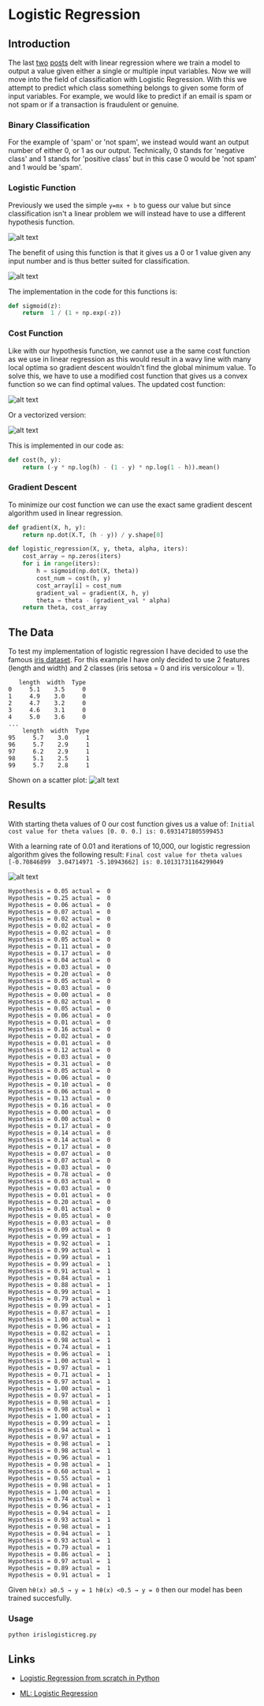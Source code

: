 # Logistic Regression

## Introduction
The last [two](https://github.com/drbilo/linear_regression) [posts](https://github.com/drbilo/multivariate-linear-regression) delt with linear regression where we train a model to output a value given either a single or multiple input variables. Now we will move into the field of classification with Logistic Regression. With this we attempt to predict which class something belongs to given some form of input variables. For example, we would like to predict if an email is spam or not spam or if a transaction is fraudulent or genuine.

### Binary Classification

For the example of 'spam' or 'not spam', we instead would want an output number of either 0, or 1 as our output. Technically, 0 stands for 'negative class' and 1 stands for 'positive class' but in this case 0 would be 'not spam' and 1 would be 'spam'.

### Logistic Function

Previously we used the simple ```y=mx + b``` to guess our value but since classification isn't a linear problem we will instead have to use a different hypothesis function. 

![alt text](https://www.dropbox.com/s/u91yq42uegnz46x/logistic%20function.png?raw=1 "logistic function")

The benefit of using this function is that it gives us a 0 or 1 value given any input number and is thus better suited for classification.

![alt text](https://www.dropbox.com/s/z9pkvcyfd5o4epg/logistic%20curve.png?raw=1 "logistic curve")

The implementation in the code for this functions is:

```Python
def sigmoid(z):
    return  1 / (1 + np.exp(-z))
```

### Cost Function

Like with our hypothesis function, we cannot use a the same cost function as we use in linear regression as this would result in a wavy line with many local optima so gradient descent wouldn't find the global minimum value. To solve this, we have to use a modified cost function that gives us a convex function so we can find optimal values. The updated cost function:

![alt text](https://www.dropbox.com/s/gagmn7ocgpjblqk/cost%20function.png?raw=1 "cost function")

Or a vectorized version:

![alt text](https://www.dropbox.com/s/opojq3mnbtvgiov/vector%20cost%20function.png?raw=1 "vectorized cost function")

This is implemented in our code as:

```python
def cost(h, y):
    return (-y * np.log(h) - (1 - y) * np.log(1 - h)).mean()
```

### Gradient Descent

To minimize our cost function we can use the exact same gradient descent algorithm used in linear regression.

```python
def gradient(X, h, y):
    return np.dot(X.T, (h - y)) / y.shape[0]

def logistic_regression(X, y, theta, alpha, iters):
    cost_array = np.zeros(iters)
    for i in range(iters):
        h = sigmoid(np.dot(X, theta))
        cost_num = cost(h, y)
        cost_array[i] = cost_num
        gradient_val = gradient(X, h, y)
        theta = theta - (gradient_val * alpha)
    return theta, cost_array
```

## The Data

To test my implementation of logistic regression I have decided to use the famous [iris dataset](https://archive.ics.uci.edu/ml/datasets/iris). For this example I have only decided to use 2 features (length and width) and 2 classes (iris setosa = 0 and iris versicolour = 1).

```
   length  width  Type
0     5.1    3.5     0
1     4.9    3.0     0
2     4.7    3.2     0
3     4.6    3.1     0
4     5.0    3.6     0
...
    length  width  Type
95     5.7    3.0     1
96     5.7    2.9     1
97     6.2    2.9     1
98     5.1    2.5     1
99     5.7    2.8     1
```

Shown on a scatter plot:
![alt text](https://www.dropbox.com/s/exo1yokxm2e0v9d/scatteriris.png?raw=1 "scatter data")

## Results

With starting theta values of 0 our cost function gives us a value of: ```Initial cost value for theta values [0. 0. 0.] is: 0.6931471805599453```

With a learning rate of 0.01 and iterations of 10,000, our logistic regression algorithm gives the following result: ```Final cost value for theta values [-0.70846899  3.04714971 -5.10943662] is: 0.10131731164299049```

![alt text](https://www.dropbox.com/s/pq8zqk88uhw4o44/erroriterations.png?raw=1 "error iterations chat")

```
Hypothesis = 0.05 actual =  0 
Hypothesis = 0.25 actual =  0 
Hypothesis = 0.06 actual =  0 
Hypothesis = 0.07 actual =  0 
Hypothesis = 0.02 actual =  0 
Hypothesis = 0.02 actual =  0 
Hypothesis = 0.02 actual =  0 
Hypothesis = 0.05 actual =  0 
Hypothesis = 0.11 actual =  0 
Hypothesis = 0.17 actual =  0 
Hypothesis = 0.04 actual =  0 
Hypothesis = 0.03 actual =  0 
Hypothesis = 0.20 actual =  0 
Hypothesis = 0.05 actual =  0 
Hypothesis = 0.03 actual =  0 
Hypothesis = 0.00 actual =  0 
Hypothesis = 0.02 actual =  0 
Hypothesis = 0.05 actual =  0 
Hypothesis = 0.06 actual =  0 
Hypothesis = 0.01 actual =  0 
Hypothesis = 0.16 actual =  0 
Hypothesis = 0.02 actual =  0 
Hypothesis = 0.01 actual =  0 
Hypothesis = 0.12 actual =  0 
Hypothesis = 0.03 actual =  0 
Hypothesis = 0.31 actual =  0 
Hypothesis = 0.05 actual =  0 
Hypothesis = 0.06 actual =  0 
Hypothesis = 0.10 actual =  0 
Hypothesis = 0.06 actual =  0 
Hypothesis = 0.13 actual =  0 
Hypothesis = 0.16 actual =  0 
Hypothesis = 0.00 actual =  0 
Hypothesis = 0.00 actual =  0 
Hypothesis = 0.17 actual =  0 
Hypothesis = 0.14 actual =  0 
Hypothesis = 0.14 actual =  0 
Hypothesis = 0.17 actual =  0 
Hypothesis = 0.07 actual =  0 
Hypothesis = 0.07 actual =  0 
Hypothesis = 0.03 actual =  0 
Hypothesis = 0.78 actual =  0 
Hypothesis = 0.03 actual =  0 
Hypothesis = 0.03 actual =  0 
Hypothesis = 0.01 actual =  0 
Hypothesis = 0.20 actual =  0 
Hypothesis = 0.01 actual =  0 
Hypothesis = 0.05 actual =  0 
Hypothesis = 0.03 actual =  0 
Hypothesis = 0.09 actual =  0 
Hypothesis = 0.99 actual =  1 
Hypothesis = 0.92 actual =  1 
Hypothesis = 0.99 actual =  1 
Hypothesis = 0.99 actual =  1 
Hypothesis = 0.99 actual =  1 
Hypothesis = 0.91 actual =  1 
Hypothesis = 0.84 actual =  1 
Hypothesis = 0.88 actual =  1 
Hypothesis = 0.99 actual =  1 
Hypothesis = 0.79 actual =  1 
Hypothesis = 0.99 actual =  1 
Hypothesis = 0.87 actual =  1 
Hypothesis = 1.00 actual =  1 
Hypothesis = 0.96 actual =  1 
Hypothesis = 0.82 actual =  1 
Hypothesis = 0.98 actual =  1 
Hypothesis = 0.74 actual =  1 
Hypothesis = 0.96 actual =  1 
Hypothesis = 1.00 actual =  1 
Hypothesis = 0.97 actual =  1 
Hypothesis = 0.71 actual =  1 
Hypothesis = 0.97 actual =  1 
Hypothesis = 1.00 actual =  1 
Hypothesis = 0.97 actual =  1 
Hypothesis = 0.98 actual =  1 
Hypothesis = 0.98 actual =  1 
Hypothesis = 1.00 actual =  1 
Hypothesis = 0.99 actual =  1 
Hypothesis = 0.94 actual =  1 
Hypothesis = 0.97 actual =  1 
Hypothesis = 0.98 actual =  1 
Hypothesis = 0.98 actual =  1 
Hypothesis = 0.96 actual =  1 
Hypothesis = 0.98 actual =  1 
Hypothesis = 0.60 actual =  1 
Hypothesis = 0.55 actual =  1 
Hypothesis = 0.98 actual =  1 
Hypothesis = 1.00 actual =  1 
Hypothesis = 0.74 actual =  1 
Hypothesis = 0.96 actual =  1 
Hypothesis = 0.94 actual =  1 
Hypothesis = 0.93 actual =  1 
Hypothesis = 0.98 actual =  1 
Hypothesis = 0.94 actual =  1 
Hypothesis = 0.93 actual =  1 
Hypothesis = 0.79 actual =  1 
Hypothesis = 0.86 actual =  1 
Hypothesis = 0.97 actual =  1 
Hypothesis = 0.89 actual =  1 
Hypothesis = 0.91 actual =  1
```

Given ```hθ(x) ≥0.5 → y = 1 hθ(x) <0.5 → y = 0``` then our model has been trained succesfully.

### Usage

`python irislogisticreg.py`

## Links
* [Logistic Regression from scratch in Python](https://medium.com/@martinpella/logistic-regression-from-scratch-in-python-124c5636b8ac)

* [ML: Logistic Regression](https://www.coursera.org/learn/machine-learning/)